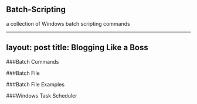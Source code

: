 ## Batch-Scripting
a collection of Windows batch scripting commands

---
layout: post
title: Blogging Like a Boss
---

###Batch Commands

###Batch File

###Batch File Examples

###Windows Task Scheduler
